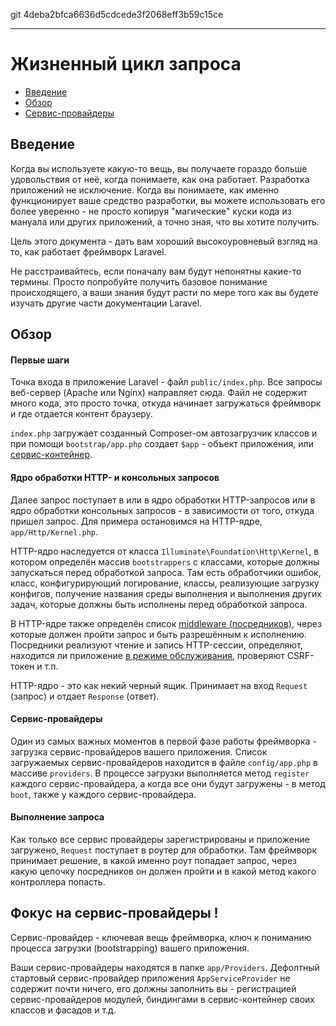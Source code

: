 git 4deba2bfca6636d5cdcede3f2068eff3b59c15ce

---

# Жизненный цикл запроса

- [Введение](#introduction)
- [Обзор](#lifecycle-overview)
- [Сервис-провайдеры](#focus-on-service-providers)

<a name="introduction"></a>
## Введение

Когда вы используете какую-то вещь, вы получаете гораздо больше удовольствия от неё, когда понимаете, как она работает. Разработка приложений не исключение. Когда вы понимаете, как именно функционирует ваше средство разработки, вы можете использовать его более уверенно - не просто копируя "магические" куски кода из мануала или других приложений, а точно зная, что вы хотите получить.

Цель этого документа - дать вам хороший высокоуровневый взгляд на то, как работает фреймворк Laravel.

Не расстраивайтесь, если поначалу вам будут непонятны какие-то термины. Просто попробуйте получить базовое понимание происходящего, а ваши знания будут расти по мере того как вы будете изучать другие части документации Laravel.

<a name="lifecycle-overview"></a>
## Обзор

#### Первые шаги

Точка входа в приложение Laravel - файл `public/index.php`. Все запросы веб-сервер (Apache или Nginx) направляет сюда. Файл не содержит много кода, это просто точка, откуда начинает загружаться фреймворк и где отдается контент браузеру.

`index.php` загружает созданный Composer-ом автозагрузчик классов и при помощи `bootstrap/app.php` создает `$app` - объект приложения, или [сервис-контейнер](/docs/{{version}}/container).

#### Ядро обработки HTTP- и консольных запросов

Далее запрос поступает в или в ядро обработки HTTP-запросов или в ядро обработки консольных запросов - в зависимости от того, откуда пришел запрос. Для примера остановимся на HTTP-ядре, `app/Http/Kernel.php`.

HTTP-ядро наследуется от класса `Illuminate\Foundation\Http\Kernel`, в котором определён массив `bootstrappers` с классами, которые должны запускаться перед обработкой запроса. Там есть обработчики ошибок, класс, конфигурирующий логирование, классы, реализующие загрузку конфигов, получение названия среды выполнения и выполнения других задач, которые должны быть исполнены перед обработкой запроса.

В HTTP-ядре также определён список [middleware (посредников)](/docs/{{version}}/middleware), через которые должен пройти запрос и быть разрешённым к исполнению. Посредники реализуют чтение и запись HTTP-сессии, определяют, находится ли приложение [в режиме обслуживания](/docs/{{version}}/configuration#maintenance-mode), проверяют CSRF-токен и т.п.

HTTP-ядро - это как некий черный ящик. Принимает на вход `Request` (запрос) и отдает `Response` (ответ). 

#### Сервис-провайдеры

Один из самых важных моментов в первой фазе работы фреймворка - загрузка сервис-провайдеров вашего приложения. Список загружаемых сервис-провайдеров находится в файле `config/app.php` в массиве `providers`. В процессе загрузки выполняется метод `register` каждого сервис-провайдера, а когда все они будут загружены - в метод `boot`, также у каждого сервис-провайдера.

#### Выполнение запроса

Как только все сервис провайдеры зарегистрированы и приложение загружено, `Request` поступает в роутер для обработки. Там фреймворк принимает решение, в какой именно роут попадает запрос, через какую цепочку посредников он должен пройти и в какой метод какого контроллера попасть.

<a name="focus-on-service-providers"></a>
## Фокус на сервис-провайдеры !

Сервис-провайдер - ключевая вещь фреймворка, ключ к пониманию процесса загрузки (bootstrapping) вашего приложения. 

Ваши сервис-провайдеры находятся в папке `app/Providers`. Дефолтный стартовый сервис-провайдер приложения `AppServiceProvider` не содержит почти ничего, его должны заполнить вы - регистрацией сервис-провайдеров модулей, биндингами в сервис-контейнер своих классов и фасадов и т.д.
